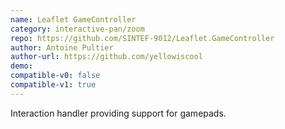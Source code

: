 ```yaml
---
name: Leaflet GameController
category: interactive-pan/zoom
repo: https://github.com/SINTEF-9012/Leaflet.GameController
author: Antoine Pultier
author-url: https://github.com/yellowiscool
demo: 
compatible-v0: false
compatible-v1: true
---
```


Interaction handler providing support for gamepads.
